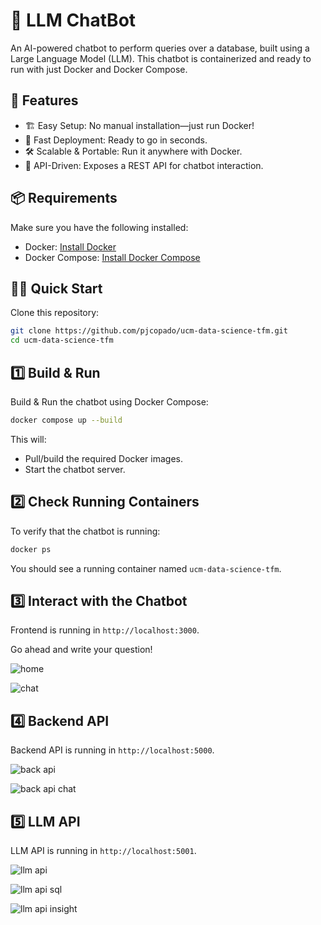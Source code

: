 # 🚀 LLM ChatBot
An AI-powered chatbot to perform queries over a database, built using a Large Language Model (LLM).
This chatbot is containerized and ready to run with just Docker and Docker Compose.

## 📌 Features
- 🏗️ Easy Setup: No manual installation—just run Docker!
- 🚀 Fast Deployment: Ready to go in seconds.
- 🛠 Scalable & Portable: Run it anywhere with Docker.
- 🔌 API-Driven: Exposes a REST API for chatbot interaction.

## 📦 Requirements
Make sure you have the following installed:

- Docker: [Install Docker](https://docs.docker.com/engine/install/)
- Docker Compose: [Install Docker Compose](https://docs.docker.com/compose/install/)

## 🏃‍♂️ Quick Start
Clone this repository:

```bash
git clone https://github.com/pjcopado/ucm-data-science-tfm.git
cd ucm-data-science-tfm
```

## 1️⃣ Build & Run
Build & Run the chatbot using Docker Compose:

```bash
docker compose up --build
```

This will:

- Pull/build the required Docker images.
- Start the chatbot server.

## 2️⃣ Check Running Containers
To verify that the chatbot is running:

```bash
docker ps
```

You should see a running container named `ucm-data-science-tfm`.

## 3️⃣ Interact with the Chatbot
Frontend is running in `http://localhost:3000`.

Go ahead and write your question!

![home](docs/front_1.png)

![chat](docs/front_2.png)

## 4️⃣ Backend API
Backend API is running in `http://localhost:5000`.

![back api](docs/back_1.png)

![back api chat](docs/back_2.png)

## 5️⃣ LLM API
LLM API is running in `http://localhost:5001`.

![llm api](docs/llm_1.png)

![llm api sql](docs/llm_2.png)

![llm api insight](docs/llm_3.png)
